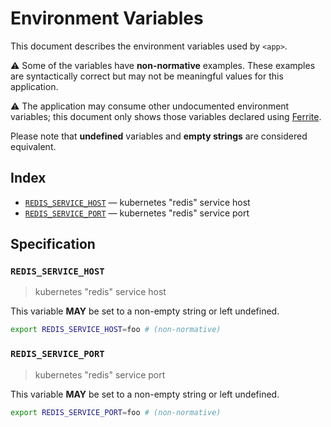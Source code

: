 # Environment Variables

This document describes the environment variables used by `<app>`.

⚠️ Some of the variables have **non-normative** examples. These examples are
syntactically correct but may not be meaningful values for this application.

⚠️ The application may consume other undocumented environment variables; this
document only shows those variables declared using [Ferrite].

Please note that **undefined** variables and **empty strings** are considered
equivalent.

## Index

- [`REDIS_SERVICE_HOST`](#REDIS_SERVICE_HOST) — kubernetes "redis" service host
- [`REDIS_SERVICE_PORT`](#REDIS_SERVICE_PORT) — kubernetes "redis" service port

## Specification

### `REDIS_SERVICE_HOST`

> kubernetes "redis" service host

This variable **MAY** be set to a non-empty string or left undefined.

```bash
export REDIS_SERVICE_HOST=foo # (non-normative)
```

### `REDIS_SERVICE_PORT`

> kubernetes "redis" service port

This variable **MAY** be set to a non-empty string or left undefined.

```bash
export REDIS_SERVICE_PORT=foo # (non-normative)
```

<!-- references -->

[ferrite]: https://github.com/dogmatiq/ferrite
